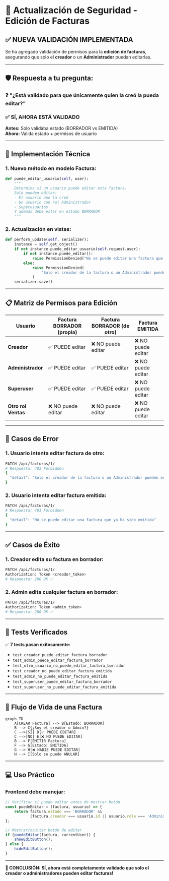 # 🔐 Actualización de Seguridad - Edición de Facturas

## ✅ **NUEVA VALIDACIÓN IMPLEMENTADA**

Se ha agregado validación de permisos para la **edición de facturas**, asegurando que solo el **creador** o un **Administrador** puedan editarlas.

---

## 🛡️ **Respuesta a tu pregunta:**

### ❓ **"¿Está validado para que únicamente quien la creó la pueda editar?"**

### ✅ **SÍ, AHORA ESTÁ VALIDADO**

**Antes:** Solo validaba estado (BORRADOR vs EMITIDA)  
**Ahora:** Valida estado + permisos de usuario

---

## 🔧 **Implementación Técnica**

### 1. **Nuevo método en modelo Factura:**
```python
def puede_editar_usuario(self, user):
    """
    Determina si un usuario puede editar esta factura.
    Solo pueden editar:
    - El usuario que la creó
    - Un usuario con rol Administrador  
    - Superusuarios
    Y además debe estar en estado BORRADOR
    """
```

### 2. **Actualización en vistas:**
```python
def perform_update(self, serializer):
    instance = self.get_object()
    if not instance.puede_editar_usuario(self.request.user):
        if not instance.puede_editar():
            raise PermissionDenied("No se puede editar una factura que ya ha sido emitida")
        else:
            raise PermissionDenied(
                "Solo el creador de la factura o un Administrador pueden editarla"
            )
    serializer.save()
```

---

## 📋 **Matriz de Permisos para Edición**

| Usuario | Factura BORRADOR (propia) | Factura BORRADOR (de otro) | Factura EMITIDA |
|---------|---------------------------|----------------------------|-----------------|
| **Creador** | ✅ PUEDE editar | ❌ NO puede editar | ❌ NO puede editar |
| **Administrador** | ✅ PUEDE editar | ✅ PUEDE editar | ❌ NO puede editar |
| **Superuser** | ✅ PUEDE editar | ✅ PUEDE editar | ❌ NO puede editar |
| **Otro rol Ventas** | ❌ NO puede editar | ❌ NO puede editar | ❌ NO puede editar |

---

## 🚨 **Casos de Error**

### 1. **Usuario intenta editar factura de otro:**
```bash
PATCH /api/facturas/1/
# Respuesta: 403 Forbidden
{
  "detail": "Solo el creador de la factura o un Administrador pueden editarla"
}
```

### 2. **Usuario intenta editar factura emitida:**
```bash
PATCH /api/facturas/1/
# Respuesta: 403 Forbidden  
{
  "detail": "No se puede editar una factura que ya ha sido emitida"
}
```

---

## ✅ **Casos de Éxito**

### 1. **Creador edita su factura en borrador:**
```bash
PATCH /api/facturas/1/
Authorization: Token <creador_token>
# Respuesta: 200 OK ✅
```

### 2. **Admin edita cualquier factura en borrador:**
```bash
PATCH /api/facturas/1/
Authorization: Token <admin_token>
# Respuesta: 200 OK ✅
```

---

## 🧪 **Tests Verificados**

✅ **7 tests pasan exitosamente:**
- `test_creador_puede_editar_factura_borrador`
- `test_admin_puede_editar_factura_borrador`
- `test_otro_usuario_no_puede_editar_factura_borrador`
- `test_creador_no_puede_editar_factura_emitida`
- `test_admin_no_puede_editar_factura_emitida`
- `test_superuser_puede_editar_factura_borrador`
- `test_superuser_no_puede_editar_factura_emitida`

---

## 🔄 **Flujo de Vida de una Factura**

```mermaid
graph TD
    A[CREAR Factura] --> B[Estado: BORRADOR]
    B --> C{¿Soy el creador o Admin?}
    C -->|SÍ| D[✅ PUEDE EDITAR]
    C -->|NO| E[❌ NO PUEDE EDITAR]
    B --> F[EMITIR Factura]
    F --> G[Estado: EMITIDA]
    G --> H[❌ NADIE PUEDE EDITAR]
    H --> I[Solo se puede ANULAR]
```

---

## 💻 **Uso Práctico**

### **Frontend debe manejar:**

```javascript
// Verificar si puede editar antes de mostrar botón
const puedeEditar = (factura, usuario) => {
    return factura.estado === 'BORRADOR' && 
           (factura.creador === usuario.id || usuario.role === 'Administrador');
};

// Mostrar/ocultar botón de editar
if (puedeEditar(factura, currentUser)) {
    showEditButton();
} else {
    hideEditButton();
}
```

---

**🎯 CONCLUSIÓN: SÍ, ahora está completamente validado que solo el creador o administradores pueden editar facturas!**

